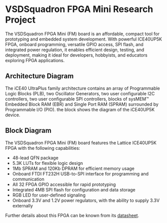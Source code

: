 
# VSDSquadron FPGA Mini Research Project

The VSDSquadron FPGA Mini (FM) board is an affordable, compact tool for prototyping and embedded system development. With powerful ICE40UP5K FPGA, onboard programming, versatile GPIO access, SPI flash, and integrated power regulation, it enables efficient design, testing, and deployment, making it ideal for developers, hobbyists, and educators exploring FPGA applications.

## Architecture Diagram

The iCE40 UltraPlus family architecture contains an array of Programmable Logic Blocks (PLB), two Oscillator Generators, two user configurable I2C controllers, two user configurable SPI controllers, blocks of sysMEM™ Embedded Block RAM (EBR) and Single Port RAM (SPRAM) surrounded by Programmable I/O (PIO). the block shows the diagram of the iCE40UP5K device. 

## Block Diagram

The VSDSquadron FPGA Mini (FM) board features the Lattice ICE40UP5K FPGA with the following capabilities:

- 48-lead QFN package
- 5.3K LUTs for flexible logic design
- 1Mb SPRAM and 120Kb DPRAM for efficient memory usage
- Onboard FTDI FT232H USB-to-SPI interface for programming and communication
- All 32 FPGA GPIO accessible for rapid prototyping
- Integrated 4MB SPI flash for configuration and data storage
- RGB LED for user-defined signaling
- Onboard 3.3V and 1.2V power regulators, with the ability to supply 3.3V externally

Further details about this FPGA can be known from its [datasheet]().
